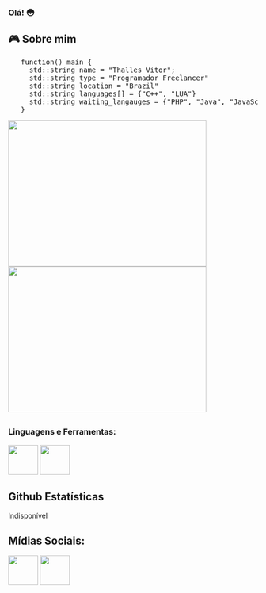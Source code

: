 <h3> Olá! 😳
  <h2> 🎮 Sobre mim</h2>
 
<pre>
   function() main {
     std::string name = "Thalles Vitor";
     std::string type = "Programador Freelancer"
     std::string location = "Brazil"
     std::string languages[] = {"C++", "LUA"}
     std::string waiting_langauges = {"PHP", "Java", "JavaScript", "C#"}
   }
</pre>
  
<div style="display:inline-block;">
<img height="295em" width="400px" src="https://images-wixmp-ed30a86b8c4ca887773594c2.wixmp.com/f/826473e0-144a-4dad-b056-aae159be86f1/d7v0rde-859ff8e2-e947-4777-9c18-c2957643e8e2.gif?token=eyJ0eXAiOiJKV1QiLCJhbGciOiJIUzI1NiJ9.eyJzdWIiOiJ1cm46YXBwOjdlMGQxODg5ODIyNjQzNzNhNWYwZDQxNWVhMGQyNmUwIiwiaXNzIjoidXJuOmFwcDo3ZTBkMTg4OTgyMjY0MzczYTVmMGQ0MTVlYTBkMjZlMCIsIm9iaiI6W1t7InBhdGgiOiJcL2ZcLzgyNjQ3M2UwLTE0NGEtNGRhZC1iMDU2LWFhZTE1OWJlODZmMVwvZDd2MHJkZS04NTlmZjhlMi1lOTQ3LTQ3NzctOWMxOC1jMjk1NzY0M2U4ZTIuZ2lmIn1dXSwiYXVkIjpbInVybjpzZXJ2aWNlOmZpbGUuZG93bmxvYWQiXX0.8UQAQKDpgOKFd7E4RvABgqBet-3G4PY1rvQojKhwUAE">
  
<img height="295em" width="400px" src="https://64.media.tumblr.com/2de3e0b0f051c4ba33cd375999704ded/tumblr_ohdrson2l91vlaq4no1_500.gif">
</div>

<h2></h2>
<h3>Linguagens e Ferramentas:
</h3>
  
<div style="display:inline-block;">
   <img height="60em" src="https://user-images.githubusercontent.com/42747200/46140125-da084900-c26d-11e8-8ea7-c45ae6306309.png">
   <img height="60em" src="https://upload.wikimedia.org/wikipedia/commons/thumb/c/cf/Lua-Logo.svg/1200px-Lua-Logo.svg.png">
</div>
<h2>
  Github Estatísticas
</h2>
  Indisponível
<h2>Mídias Sociais:</h2>
  <div style="display:inline-block;">
   <a href="https://www.facebook.com/renyzinthalles/"><img height="60em" src="https://cdn.icon-icons.com/icons2/2429/PNG/512/facebook_logo_icon_147291.png"></a>
   <a href="https://twitter.com/Renyzin"><img height="60em" src="https://www.freeiconspng.com/thumbs/logo-twitter-png/blue-logo-twitter-birds-emblem-3.png"></a>
</div>
  
